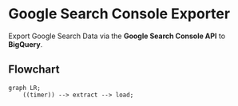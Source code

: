 # Google Search Console Exporter
Export Google Search Data via the **Google Search Console API** to **BigQuery**.
## Flowchart
```mermaid
graph LR;
    ((timer)) --> extract --> load;
```
